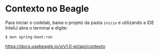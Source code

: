 # Contexto no Beagle

Para iniciar o codelab, baixe o projeto da pasta `inicio` e utilizando a IDE InteliJ abra o terminal e digite:

```
$ mvn spring-boot:run
```

https://docs.usebeagle.io/v/v1.0-pt/api/contexto
